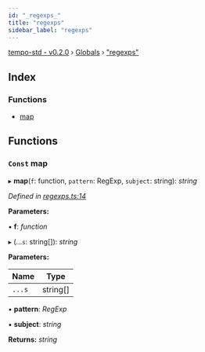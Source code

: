 ```yaml
---
id: "_regexps_"
title: "regexps"
sidebar_label: "regexps"
---
```


[tempo-std - v0.2.0](../index.md) › [Globals](../globals.md) › ["regexps"](_regexps_.md)

## Index

### Functions

* [map](_regexps_.md#const-map)

## Functions

### `Const` map

▸ **map**(`f`: function, `pattern`: RegExp, `subject`: string): *string*

*Defined in [regexps.ts:14](https://github.com/fponticelli/tempo/blob/4a30d82/std/src/regexps.ts#L14)*

**Parameters:**

▪ **f**: *function*

▸ (...`s`: string[]): *string*

**Parameters:**

Name | Type |
------ | ------ |
`...s` | string[] |

▪ **pattern**: *RegExp*

▪ **subject**: *string*

**Returns:** *string*
